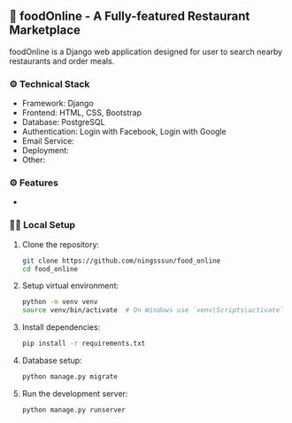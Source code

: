## 🥘 foodOnline - A Fully-featured Restaurant Marketplace

foodOnline is a Django web application designed for user to search nearby restaurants and order meals.

### ⚙️ Technical Stack

- Framework: Django
- Frontend: HTML, CSS, Bootstrap
- Database: PostgreSQL
- Authentication: Login with Facebook, Login with Google
- Email Service: 
- Deployment: 
- Other: 

### ⚙️ Features

- 

### 👩‍💻 Local Setup

1. Clone the repository:
   ```bash
   git clone https://github.com/ningsssun/food_online
   cd food_online
2. Setup virtual environment:
   ```bash
   python -m venv venv
   source venv/bin/activate  # On Windows use `venv\Scripts\activate`
3. Install dependencies:
   ```bash
   pip install -r requirements.txt
4. Database setup:
   ```bash
   python manage.py migrate
5. Run the development server:
   ```bash
   python manage.py runserver
